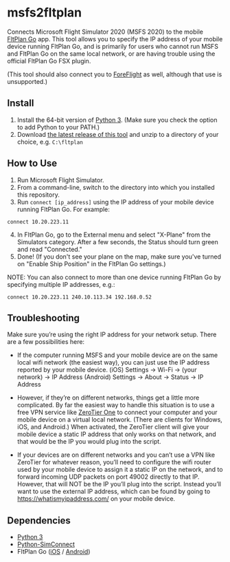 # msfs2fltplan
 Connects Microsoft Flight Simulator 2020 (MSFS 2020) to the mobile [FltPlan Go](https://www.fltplan.com/) app. This tool allows you to specify the IP address of your mobile device running FltPlan Go, and is primarily for users who cannot run MSFS and FltPlan Go on the same local network, or are having trouble using the official FltPlan Go FSX plugin.

 (This tool should also connect you to [ForeFlight](https://foreflight.com/itunes) as well, although that use is unsupported.)

## Install
1) Install the 64-bit version of [Python 3](https://www.python.org/ftp/python/3.8.6/python-3.8.6-amd64.exe). (Make sure you check the option to add Python to your PATH.)
2) Download [the latest release of this tool](https://github.com/musurca/msfs2fltplan/releases/download/v1.1/msfs2fltplan_v1.1.zip) and unzip to a directory of your choice, e.g. `C:\fltplan`

## How to Use
1) Run Microsoft Flight Simulator.
2) From a command-line, switch to the directory into which you installed this repository.
3) Run `connect [ip_address]` using the IP address of your mobile device running FltPlan Go. For example:
```
connect 10.20.223.11
``` 
4) In FltPlan Go, go to the External menu and select "X-Plane" from the Simulators category. After a few seconds, the Status should turn green and read "Connected."
5) Done! (If you don't see your plane on the map, make sure you've turned on "Enable Ship Position" in the FltPlan Go settings.)

NOTE: You can also connect to more than one device running FltPlan Go by specifying multiple IP addresses, e.g.:
```
connect 10.20.223.11 240.10.113.34 192.168.0.52
```

## Troubleshooting

Make sure you’re using the right IP address for your network setup. There are a few possibilities here:

* If the computer running MSFS and your mobile device are on the same local wifi network (the easiest way), you can just use the IP address reported by your mobile device.
(iOS) Settings -> Wi-Fi -> (your network) -> IP Address
(Android) Settings -> About -> Status -> IP Address

* However, if they’re on different networks, things get a little more complicated. By far the easiest way to handle this situation is to use a free VPN service like [ZeroTier One](https://www.zerotier.com/) to connect your computer and your mobile device on a virtual local network. (There are clients for Windows, iOS, and Android.) When activated, the ZeroTier client will give your mobile device a static IP address that only works on that network, and that would be the IP you would plug into the script.

* If your devices are on different networks and you can’t use a VPN like ZeroTier for whatever reason, you’ll need to configure the wifi router used by your mobile device to assign it a static IP on the network, and to forward incoming UDP packets on port 49002 directly to that IP. However, that will NOT be the IP you’ll plug into the script. Instead you’ll want to use the external IP address, which can be found by going to https://whatismyipaddress.com/ on your mobile device.

## Dependencies
* [Python 3](https://www.python.org/downloads/)
* [Python-SimConnect](https://github.com/odwdinc/Python-SimConnect)
* FltPlan Go ([iOS](https://apps.apple.com/us/app/fltplan-go/id694832363) / [Android](https://play.google.com/store/apps/details?id=com.fltplan.go&hl=en_US))

